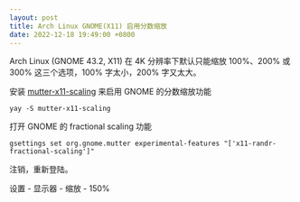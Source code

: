 ```yaml
---
layout: post
title: Arch Linux GNOME(X11) 启用分数缩放
date: 2022-12-18 19:49:00 +0800
---
```


Arch Linux (GNOME 43.2, X11) 在 4K 分辨率下默认只能缩放 100%、200% 或 300% 这三个选项，100% 字太小，200% 字又太大。

安装 [mutter-x11-scaling](https://github.com/puxplaying/mutter-x11-scaling) 来启用 GNOME 的分数缩放功能

```shell
yay -S mutter-x11-scaling
```

打开 GNOME 的 fractional scaling 功能

```shell
gsettings set org.gnome.mutter experimental-features "['x11-randr-fractional-scaling']"
```

注销，重新登陆。

设置 - 显示器 - 缩放 - 150%
